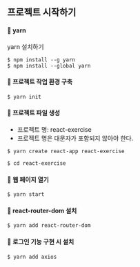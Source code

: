 ## 프로젝트 시작하기
#### :pushpin: yarn
yarn 설치하기
```
$ npm install --g yarn
$ npm install --global yarn
```
#### :pushpin: 프로젝트 작업 환경 구축
```
$ yarn init
```
#### :pushpin: 프로젝트 파일 생성
- 프로젝트 명: react-exercise <br>
- 프로젝트 명은 대문자가 포함되지 않아야 한다. 
```
$ yarn create react-app react-exercise
``` 
```
$ cd react-exercise
```
#### :pushpin: 웹 페이지 열기
```
$ yarn start
```
#### :pushpin: react-router-dom 설치
```
$ yarn add react-router-dom
```
#### :pushpin: 로그인 기능 구현 시 설치
```
$ yarn add axios
```
